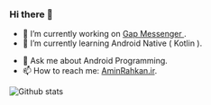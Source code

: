 ### Hi there 👋


- 🔭 I’m currently working on [Gap Messenger ](https://gap.im/en). 
- 🌱 I’m currently learning Android Native ( Kotlin ). 
<!--  👯 I’m looking to collaborate on International Companies. -->
- 💬 Ask me about Android Programming.
- 📫 How to reach me: [AminRahkan.ir](http://www.aminrahkan.ir/).  

![Github stats](https://github-readme-stats.vercel.app/api?username=AminRahkan)


